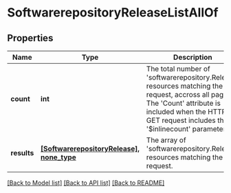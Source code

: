 # SoftwarerepositoryReleaseListAllOf

## Properties
Name | Type | Description | Notes
------------ | ------------- | ------------- | -------------
**count** | **int** | The total number of &#39;softwarerepository.Release&#39; resources matching the request, accross all pages. The &#39;Count&#39; attribute is included when the HTTP GET request includes the &#39;$inlinecount&#39; parameter. | [optional] 
**results** | [**[SoftwarerepositoryRelease], none_type**](SoftwarerepositoryRelease.md) | The array of &#39;softwarerepository.Release&#39; resources matching the request. | [optional] 

[[Back to Model list]](../README.md#documentation-for-models) [[Back to API list]](../README.md#documentation-for-api-endpoints) [[Back to README]](../README.md)


